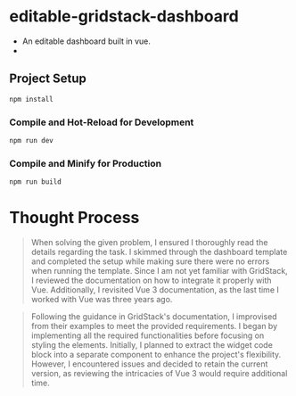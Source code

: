 # editable-gridstack-dashboard

- An editable dashboard built in vue.
- 

## Project Setup

```sh
npm install
```

### Compile and Hot-Reload for Development

```sh
npm run dev
```

### Compile and Minify for Production

```sh
npm run build
```

# Thought Process
> When solving the given problem, I ensured I thoroughly read the details regarding the task. I skimmed through the dashboard template and completed the setup while making sure there were no errors when running the template. Since I am not yet familiar with GridStack, I reviewed the documentation on how to integrate it properly with Vue. Additionally, I revisited Vue 3 documentation, as the last time I worked with Vue was three years ago.

> Following the guidance in GridStack's documentation, I improvised from their examples to meet the provided requirements. I began by implementing all the required functionalities before focusing on styling the elements. Initially, I planned to extract the widget code block into a separate component to enhance the project's flexibility. However, I encountered issues and decided to retain the current version, as reviewing the intricacies of Vue 3 would require additional time.
